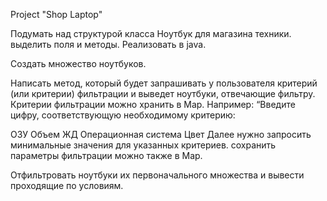Project "Shop Laptop"


Подумать над структурой класса Ноутбук для магазина техники. выделить поля и методы. Реализовать в java.

Создать множество ноутбуков.

Написать метод, который будет запрашивать у пользователя критерий (или критерии) фильтрации и выведет ноутбуки, отвечающие фильтру. Критерии фильтрации можно хранить в Map. Например: “Введите цифру, соответствующую необходимому критерию:

ОЗУ
Объем ЖД
Операционная система
Цвет
Далее нужно запросить минимальные значения для указанных критериев. сохранить параметры фильтрации можно также в Map.

Отфильтровать ноутбуки их первоначального множества и вывести проходящие по условиям.
